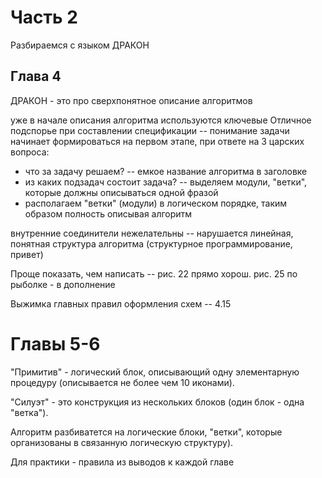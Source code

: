 # Часть 2

Разбираемся с языком ДРАКОН

## Глава 4

ДРАКОН - это про сверхпонятное описание алгоритмов

уже в начале описания алгоритма используются ключевые 
Отличное подспорье при составлении спецификации -- понимание задачи начинает формироваться на первом этапе, при ответе на 3 царских вопроса:
- что за задачу решаем? -- емкое название алгоритма в заголовке
- из каких подзадач состоит задача? -- выделяем модули, "ветки", которые должны описываться одной фразой
- располагаем "ветки" (модули) в логическом порядке, таким образом полность описывая алгоритм

внутренние соединители нежелательны -- нарушается линейная, понятная структура алгоритма (структурное программирование, привет)


Проще показать, чем написать -- рис. 22 прямо хорош. рис. 25 по рыболке - в дополнение

Выжимка главных правил оформления схем -- 4.15

# Главы 5-6

"Примитив" - логический блок, описывающий одну элементарную процедуру (описывается не более чем 10 иконами).

"Силуэт" - это конструкция из нескольких блоков (один блок - одна "ветка"). 

Алгоритм разбиватется на логические блоки, "ветки", которые организованы в связанную логическую структуру).

Для практики - правила из выводов к каждой главе
